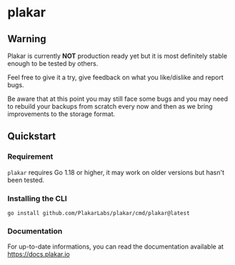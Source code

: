 # plakar

## Warning

Plakar is currently **NOT** production ready yet but it is most definitely stable enough to be tested by others.

Feel free to give it a try, give feedback on what you like/dislike and report bugs.

Be aware that at this point you may still face some bugs and you may need to rebuild your backups from scratch every now and then as we bring improvements to the storage format.


## Quickstart

### Requirement

`plakar` requires Go 1.18 or higher,
it may work on older versions but hasn't been tested.


### Installing the CLI

```
go install github.com/PlakarLabs/plakar/cmd/plakar@latest
```


### Documentation

For up-to-date informations,
you can read the documentation available at https://docs.plakar.io
